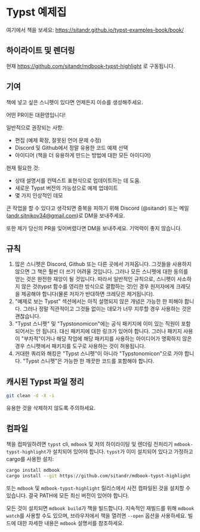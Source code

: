 # Typst 예제집

여기에서 책을 보세요: https://sitandr.github.io/typst-examples-book/book/

## 하이라이트 및 렌더링

현재 https://github.com/sitandr/mdbook-typst-highlight 로 구동됩니다.

## 기여

책에 넣고 싶은 스니펫이 있다면 언제든지 이슈를 생성해주세요.

어떤 PR이든 대환영입니다!

일반적으로 권장되는 사항:

- 편집 (예제 확장, 잘못된 언어 문제 수정)
- Discord 및 Github에서 정말 유용한 코드 예제 선택
- 아이디어 (책을 더 유용하게 만드는 방법에 대한 모든 아이디어)

현재 필요한 것:
- 상태 설명서를 컨텍스트 표현식으로 업데이트하는 데 도움.
- 새로운 Typst 버전의 가능성으로 예제 업데이트
- 몇 가지 인상적인 데모

큰 작업을 할 수 있다고 생각되면 중복을 피하기 위해 Discord (@sitandr) 또는 메일 (andr.sitnikov34@gmail.com)로 DM을 보내주세요.

또한 제가 당신의 PR을 잊어버렸다면 DM을 보내주세요. 기억력이 좋지 않습니다.

## 규칙

1. 많은 스니펫은 Discord, Github 또는 다른 곳에서 가져옵니다. 그것들을 사용하지 않으면 그 책은 훨씬 더 쓰기 어려울 것입니다. 그러나 모든 스니펫에 대한 동의를 얻는 것은 완전한 재앙이 될 것입니다.
    따라서 일반적인 규칙으로, 스니펫이 사소하지 않은 것(typst 함수를 영리한 방식으로 결합하는 것)인 경우 원저자에게 크레딧을 제공해야 합니다(물론 저자가 반대하면 크레딧은 제거됩니다).
2. "예제로 보는 Typst" 섹션에서는 아직 설명되지 않은 개념은 가능한 한 피해야 합니다. 그러나 정말 직관적이고 그것들 없이는 데모가 너무 지루할 경우 사용하는 것은 괜찮습니다.
3. "Typst 스니펫" 및 "Typstonomicon"에는 공식 패키지에 이미 있는 직원이 포함되어서는 안 됩니다. 대신 패키지에 대한 링크가 있어야 합니다. 그러나 패키지 사용이 "부차적"이거나 해당 작업에 해당 패키지를 사용하는 아이디어가 명확하지 않은 경우 스니펫에서 패키지를 도구로 사용하는 것이 허용됩니다.
4. 거대한 쿼리와 해킹은 "Typst 스니펫"이 아니라 "Typstonomicon"으로 가야 합니다. "Typst 스니펫"은 가능한 한 깨끗한 코드를 포함해야 합니다.

## 캐시된 Typst 파일 정리

```bash
git clean -d -X -i
```

유용한 것을 삭제하지 않도록 주의하세요.

## 컴파일

책을 컴파일하려면 `typst` cli, `mdbook` 및 저의 하이라이팅 및 렌더링 전처리기 `mdbook-typst-highlight`가 설치되어 있어야 합니다. `typst`가 이미 설치되어 있다고 가정하고 cargo를 사용한 설치:

```bash
cargo install mdbook
cargo install --git https://github.com/sitandr/mdbook-typst-highlight
```

또는 `mdbook` 및 `mdbook-typst-highlight` 릴리스에서 사전 컴파일된 것을 설치할 수 있습니다. 결국 PATH에 모든 최신 버전이 있어야 합니다.

모든 것이 설치되면 `mdbook build`가 책을 빌드합니다. 지속적인 재빌드를 위해 `mdbook watch`를 사용할 수도 있으며, 브라우저에서 책을 열려면 `--open` 옵션을 사용하세요. 빌드에 대한 자세한 내용은 `mdbook` 설명서를 참조하세요.